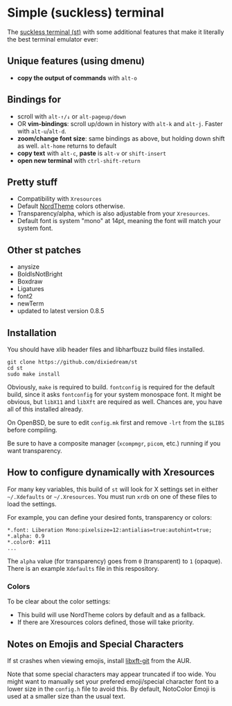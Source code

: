 # Simple (suckless) terminal

The [suckless terminal (st)](https://st.suckless.org/) with some additional
features that make it literally the best terminal emulator ever:

## Unique features (using dmenu)

+ **copy the output of commands** with `alt-o`

## Bindings for

+ scroll with `alt-↑/↓` or `alt-pageup/down`
+ OR **vim-bindings**: scroll up/down in history with `alt-k` and `alt-j`.
  Faster with `alt-u`/`alt-d`.
+ **zoom/change font size**: same bindings as above, but holding down shift as
  well. `alt-home` returns to default
+ **copy text** with `alt-c`, **paste** is `alt-v` or `shift-insert`
+ **open new terminal** with `ctrl-shift-return`

## Pretty stuff

+ Compatibility with `Xresources`
+ Default [NordTheme](https://nordtheme.com) colors otherwise.
+ Transparency/alpha, which is also adjustable from your `Xresources`.
+ Default font is system "mono" at 14pt, meaning the font will match your
  system font.

## Other st patches

+ anysize
+ BoldIsNotBright
+ Boxdraw
+ Ligatures
+ font2
+ newTerm
+ updated to latest version 0.8.5

## Installation

You should have xlib header files and libharfbuzz build files installed.

```
git clone https://github.com/dixiedream/st
cd st
sudo make install
```

Obviously, `make` is required to build. `fontconfig` is required for the
default build, since it asks `fontconfig` for your system monospace font. It
might be obvious, but `libX11` and `libXft` are required as well. Chances are,
you have all of this installed already.

On OpenBSD, be sure to edit `config.mk` first and remove `-lrt` from the
`$LIBS` before compiling.

Be sure to have a composite manager (`xcompmgr`, `picom`, etc.) running if you
want transparency.

## How to configure dynamically with Xresources

For many key variables, this build of `st` will look for X settings set in
either `~/.Xdefaults` or `~/.Xresources`. You must run `xrdb` on one of these
files to load the settings.

For example, you can define your desired fonts, transparency or colors:

```
*.font:	Liberation Mono:pixelsize=12:antialias=true:autohint=true;
*.alpha: 0.9
*.color0: #111
...
```

The `alpha` value (for transparency) goes from `0` (transparent) to `1`
(opaque). There is an example `Xdefaults` file in this respository.

### Colors

To be clear about the color settings:

- This build will use NordTheme colors by default and as a fallback.
- If there are Xresources colors defined, those will take priority.

## Notes on Emojis and Special Characters

If st crashes when viewing emojis, install
[libxft-git](https://aur.archlinux.org/packages/libxft-git/) from the AUR.

Note that some special characters may appear truncated if too wide. You might
want to manually set your prefered emoji/special character font to a lower size
in the `config.h` file to avoid this. By default, NotoColor Emoji is used at a
smaller size than the usual text.
